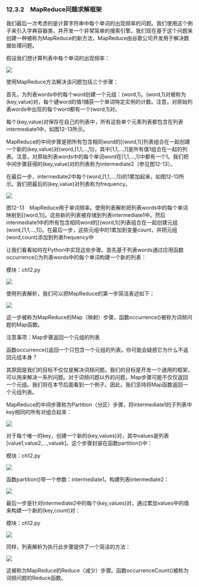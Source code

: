    

### 12.3.2　MapReduce问题求解框架

我们最后一次考虑的是计算字符串中每个单词的出现频率的问题。我们使用这个例子来引入字典容器类，并开发一个非常简单的搜索引擎。我们现在基于这个问题来创建一种被称为MapReduce的新方法，MapReduce由谷歌公司开发用于解决数据处理问题。

假设我们想计算列表中每个单词的出现频率：

![](0-Assets/Epubook/程序员编程语言经典合集（计算机科学丛书5册套装），javapython编程语言含经典教材龙书《编译原理》%20(Bruce%20Eckel%20%20Alfred%20V.%20Aho%20%20Monica%20S.%20Lam%20etc.)%20(Z-Library)/images/image09371.jpeg)

使用MapReduce方法解决该问题包括三个步骤：

首先，为列表words中的每个word创建一个元组：(word,1)。(word,1)对被称为(key,value)对，每个键word的值1捕获一个单词特定实例的计数。注意，对原始列表words中出现的每个word都有一个(word,1)对。

每个(key,value)对保存在自己的列表中，所有这些单个元素列表都包含在列表intermediate1中，如图12-13所示。

MapReduce的中间步骤是把所有包含相同word的[(word,1)]列表组合在一起创建一个新的(key,value)对(word,[1,1,…,1])，其中[1,1,…,1]是所有值1组合在一起的列表。注意，对原始列表words中的每个单词word在[1,1,…,1]中都有一个1。我们把中间步骤获得的(key,value)对的列表称为intermediate2（参见图12-13）。

在最后一步，intermediate2中每个(word,[1,1,…,1])的1累加起来，如图12-13所示。我们把最后的(key,value)对列表称为frequency。

![](0-Assets/Epubook/程序员编程语言经典合集（计算机科学丛书5册套装），javapython编程语言含经典教材龙书《编译原理》%20(Bruce%20Eckel%20%20Alfred%20V.%20Aho%20%20Monica%20S.%20Lam%20etc.)%20(Z-Library)/images/image09372.jpeg)

图12-13　MapReduce用于单词频率。使用列表解析把列表words中的每个单词映射到[(word,1)]。这些新的列表被存储到列表intermediate1中。然后intermediate1中的所有包含相同word的[(word,1)]列表组合在一起创建元组(word,[1,1,…,1])。在最后一步，这些元组中的1累加到变量count，并把元组(word,count)添加到列表frequency中

让我们看看如何在Python中实现这些步骤。首先基于列表words通过应用函数occurrence()为列表words中的每个单词构建一个新的列表：

模块：ch12.py

![](0-Assets/Epubook/程序员编程语言经典合集（计算机科学丛书5册套装），javapython编程语言含经典教材龙书《编译原理》%20(Bruce%20Eckel%20%20Alfred%20V.%20Aho%20%20Monica%20S.%20Lam%20etc.)%20(Z-Library)/images/image09373.jpeg)

使用列表解析，我们可以把MapReduce的第一步简洁表述如下：

![](0-Assets/Epubook/程序员编程语言经典合集（计算机科学丛书5册套装），javapython编程语言含经典教材龙书《编译原理》%20(Bruce%20Eckel%20%20Alfred%20V.%20Aho%20%20Monica%20S.%20Lam%20etc.)%20(Z-Library)/images/image09374.jpeg)

这一步被称为MapReduce的Map（映射）步骤，函数occurrence()被称为词频问题的Map函数。

注意事项：Map步骤返回一个元组的列表

函数occurrence()返回一个只包含一个元组的列表。你可能会疑惑它为什么不返回元组本身？

其原因是我们的目标不仅仅是解决词频问题。我们的目标是开发一个通用的框架，可以用来解决一系列问题。对于词频问题以外的问题，Map步骤可能不仅仅返回一个元组。我们将在本节后面看到一个例子。因此，我们坚持将Map函数返回一个元组列表。

MapReduce的中间步骤称为Partition（分区）步骤，将intermediate1的子列表中key相同的所有对组合起来：

![](0-Assets/Epubook/程序员编程语言经典合集（计算机科学丛书5册套装），javapython编程语言含经典教材龙书《编译原理》%20(Bruce%20Eckel%20%20Alfred%20V.%20Aho%20%20Monica%20S.%20Lam%20etc.)%20(Z-Library)/images/image09375.jpeg)

对于每个唯一的key，创建一个新的(key,values)对，其中values是列表[value1,value2,…,valuek]。这个步骤封装在函数partition()中：

模块：ch12.py

![](0-Assets/Epubook/程序员编程语言经典合集（计算机科学丛书5册套装），javapython编程语言含经典教材龙书《编译原理》%20(Bruce%20Eckel%20%20Alfred%20V.%20Aho%20%20Monica%20S.%20Lam%20etc.)%20(Z-Library)/images/image09376.jpeg)

函数partition()带一个参数：intermediate1。构建列表intermediate2：

![](0-Assets/Epubook/程序员编程语言经典合集（计算机科学丛书5册套装），javapython编程语言含经典教材龙书《编译原理》%20(Bruce%20Eckel%20%20Alfred%20V.%20Aho%20%20Monica%20S.%20Lam%20etc.)%20(Z-Library)/images/image09377.jpeg)

最后一步是针对intermediate2中的每个(key,values)对，通过累加values中的值来构建一个新的(key,count)对：

模块：ch12.py

![](0-Assets/Epubook/程序员编程语言经典合集（计算机科学丛书5册套装），javapython编程语言含经典教材龙书《编译原理》%20(Bruce%20Eckel%20%20Alfred%20V.%20Aho%20%20Monica%20S.%20Lam%20etc.)%20(Z-Library)/images/image09378.jpeg)

同样，列表解析为执行此步骤提供了一个简洁的方法：

![](0-Assets/Epubook/程序员编程语言经典合集（计算机科学丛书5册套装），javapython编程语言含经典教材龙书《编译原理》%20(Bruce%20Eckel%20%20Alfred%20V.%20Aho%20%20Monica%20S.%20Lam%20etc.)%20(Z-Library)/images/image09379.jpeg)

这被称为MapReduce的Reduce（减少）步骤。函数occurrenceCount()被称为词频问题的Reduce函数。